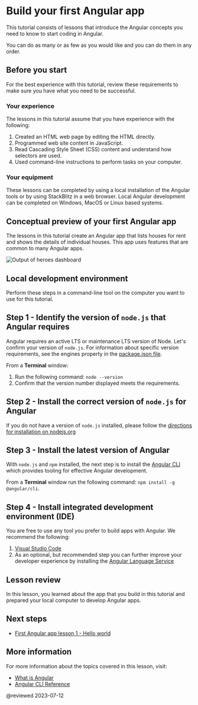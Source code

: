 # Build your first Angular app

This tutorial consists of lessons that introduce the Angular concepts you need to know to start coding in Angular.

You can do as many or as few as you would like and you can do them in any order.

## Before you start

For the best experience with this tutorial, review these requirements to make sure you have what you need to be successful.

<!-- markdownLint-disable MD001 -->

### Your experience

The lessons in this tutorial assume that you have experience with the following:

1.  Created an HTML web page by editing the HTML directly.
1.  Programmed web site content in JavaScript.
1.  Read Cascading Style Sheet (CSS) content and understand how selectors are used.
1.  Used command-line instructions to perform tasks on your computer.

### Your equipment

These lessons can be completed by using a local installation of the Angular tools or by using StackBlitz in a web browser. Local Angular development can be completed on Windows, MacOS or Linux based systems.

## Conceptual preview of your first Angular app

The lessons in this tutorial create an Angular app that lists houses for rent and shows the details of individual houses.
This app uses features that are common to many Angular apps.
<section class="lightbox">
  <img alt="Output of heroes dashboard" src="generated/images/guide/faa/homes-app-landing-page.png">
</section>

## Local development environment

Perform these steps in a command-line tool on the computer you want to use for this tutorial.

## Step 1 - Identify the version of `node.js` that Angular requires

Angular requires an active LTS or maintenance LTS version of Node. Let's confirm your version of `node.js`. For information about specific version requirements, see the engines property in the [package.json file](https://unpkg.com/browse/@angular/core@15.1.5/package.json).

From a **Terminal** window:
1. Run the following command: `node --version`
1. Confirm that the version number displayed meets the requirements.

## Step 2 - Install the correct version of `node.js` for Angular

If you do not have a version of `node.js` installed, please follow the [directions for installation on nodejs.org](https://nodejs.org/en/download/)


## Step 3 - Install the latest version of Angular

With `node.js` and `npm` installed, the next step is to install the [Angular CLI](/cli) which provides tooling for effective Angular development.

From a **Terminal** window run the following command: `npm install -g @angular/cli`.

## Step 4 - Install integrated development environment (IDE)

You are free to use any tool you prefer to build apps with Angular. We recommend the following:

1. [Visual Studio Code](https://code.visualstudio.com/)
2. As an optional, but recommended step you can further improve your developer experience by installing the [Angular Language Service](https://marketplace.visualstudio.com/items?itemName=Angular.ng-template)

## Lesson review

In this lesson, you learned about the app that you build in this tutorial and prepared your local computer to develop Angular apps.

## Next steps

*  [First Angular app lesson 1 - Hello world](tutorial/first-app/first-app-lesson-01)

## More information

For more information about the topics covered in this lesson, visit:

* [What is Angular](/guide/what-is-angular)
* [Angular CLI Reference](/cli)

@reviewed 2023-07-12
